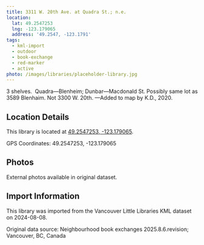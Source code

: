 ```yaml
---
title: 3311 W. 20th Ave. at Quadra St.; n.e.
location:
  lat: 49.2547253
  lng: -123.179065
  address: '49.2547, -123.1791'
tags:
  - kml-import
  - outdoor
  - book-exchange
  - red-marker
  - active
photo: /images/libraries/placeholder-library.jpg
---
```

3 shelves.  Quadra—Blenheim;
 Dunbar—Macdonald St.
Possibly same lot as 3589 Blenhaim.
Not 3300 W. 20th.
—Added to map by K.D., 2020.  

## Location Details

This library is located at [49.2547253, -123.179065](https://www.google.com/maps?q=49.2547253,-123.179065).

GPS Coordinates: 49.2547253, -123.179065

## Photos

External photos available in original dataset.

## Import Information

This library was imported from the Vancouver Little Libraries KML dataset on 2024-08-08.

Original data source: Neighbourhood book exchanges 2025.8.6.revision; Vancouver, BC, Canada
